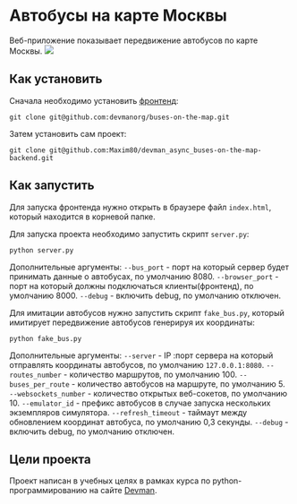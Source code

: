# Автобусы на карте Москвы
Веб-приложение показывает передвижение автобусов по карте Москвы.
![](.buses.gif)

## Как установить
Сначала необходимо установить [фронтенд](https://github.com/devmanorg/buses-on-the-map.git):
```
git clone git@github.com:devmanorg/buses-on-the-map.git
```
Затем установить сам проект:
```
git clone git@github.com:Maxim80/devman_async_buses-on-the-map-backend.git
```
## Как запустить
Для запуска фронтенда нужно открыть в браузере файл `index.html`, который находится в корневой папке.

Для запуска проекта  необходимо запустить скрипт `server.py`:
```
python server.py
```
Дополнительные аргументы:
`--bus_port` - порт на который сервер будет принимать данные о автобусах, по умолчанию 8080.
`--browser_port` - порт на который должны подключаться клиенты(фронтенд), по умолчанию 8000.
`--debug` - включить debug, по умолчанию отключен.

 Для имитации автобусов нужно запустить скрипт `fake_bus.py`, который имитирует передвижение автобусов генерируя их координаты:
 ```
 python fake_bus.py
 ```
 Дополнительные аргументы:
 `--server` - IP :порт сервера на который отправлять координаты автобусов, по умолчанию `127.0.0.1:8080`.
 `--routes_number` - количество маршрутов, по умолчанию 100.
 `--buses_per_route` - количество автобусов на маршруте, по умолчанию 5.
 `--websockets_number` - количество открытых веб-сокетов, по умолчанию 10.
 `--emulator_id` - префикс автобусов в случае запуска нескольких экземпляров симулятора.
 `--refresh_timeout` - таймаут между обновлением координат автобуса, по умолчанию 0,3 секунды.
 `--debug` - включить debug, по умолчанию отключен.

 ## Цели проекта
 Проект написан в учебных целях в рамках курса по python-программированию на сайте [Devman](https://dvmn.org/).
